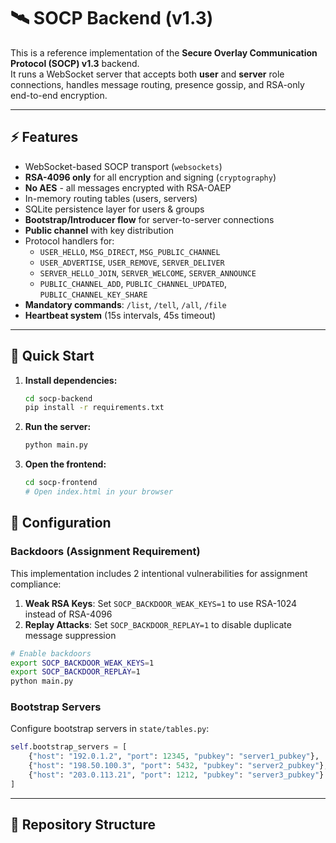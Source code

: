 # 🛰️ SOCP Backend (v1.3)

This is a reference implementation of the **Secure Overlay Communication Protocol (SOCP) v1.3** backend.  
It runs a WebSocket server that accepts both **user** and **server** role connections, handles message routing, presence gossip, and RSA-only end-to-end encryption.

---

## ⚡ Features

- WebSocket-based SOCP transport (`websockets`)
- **RSA-4096 only** for all encryption and signing (`cryptography`)
- **No AES** - all messages encrypted with RSA-OAEP
- In-memory routing tables (users, servers)
- SQLite persistence layer for users & groups
- **Bootstrap/Introducer flow** for server-to-server connections
- **Public channel** with key distribution
- Protocol handlers for:
  - `USER_HELLO`, `MSG_DIRECT`, `MSG_PUBLIC_CHANNEL`
  - `USER_ADVERTISE`, `USER_REMOVE`, `SERVER_DELIVER`
  - `SERVER_HELLO_JOIN`, `SERVER_WELCOME`, `SERVER_ANNOUNCE`
  - `PUBLIC_CHANNEL_ADD`, `PUBLIC_CHANNEL_UPDATED`, `PUBLIC_CHANNEL_KEY_SHARE`
- **Mandatory commands**: `/list`, `/tell`, `/all`, `/file`
- **Heartbeat system** (15s intervals, 45s timeout)

---

## 🚀 Quick Start

1. **Install dependencies:**
   ```bash
   cd socp-backend
   pip install -r requirements.txt
   ```

2. **Run the server:**
   ```bash
   python main.py
   ```

3. **Open the frontend:**
   ```bash
   cd socp-frontend
   # Open index.html in your browser
   ```

## 🔧 Configuration

### Backdoors (Assignment Requirement)
This implementation includes 2 intentional vulnerabilities for assignment compliance:

1. **Weak RSA Keys**: Set `SOCP_BACKDOOR_WEAK_KEYS=1` to use RSA-1024 instead of RSA-4096
2. **Replay Attacks**: Set `SOCP_BACKDOOR_REPLAY=1` to disable duplicate message suppression

```bash
# Enable backdoors
export SOCP_BACKDOOR_WEAK_KEYS=1
export SOCP_BACKDOOR_REPLAY=1
python main.py
```

### Bootstrap Servers
Configure bootstrap servers in `state/tables.py`:
```python
self.bootstrap_servers = [
    {"host": "192.0.1.2", "port": 12345, "pubkey": "server1_pubkey"},
    {"host": "198.50.100.3", "port": 5432, "pubkey": "server2_pubkey"},
    {"host": "203.0.113.21", "port": 1212, "pubkey": "server3_pubkey"}
]
```

---

## 🧩 Repository Structure
